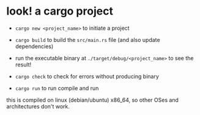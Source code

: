 # look! a cargo project

- `cargo new <project_name>` to initiate a project
- `cargo build` to build the `src/main.rs` file (and also update dependencies)
- run the executable binary at `./target/debug/<project_name>` to see the result!

- `cargo check` to check for errors without producing binary
- `cargo run` to run compile and run


this is compiled on linux (debian/ubuntu) x86\_64, so other OSes and architectures don't work.
